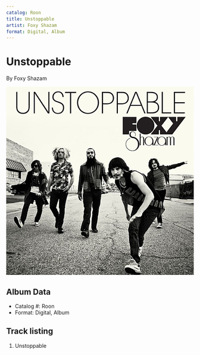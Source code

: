 ```yaml
---
catalog: Roon
title: Unstoppable
artist: Foxy Shazam
format: Digital, Album
---
```


# Unstoppable

By Foxy Shazam

![](../../assets/albumcovers/Foxy_Shazam-Unstoppable.png)

## Album Data

- Catalog #: Roon
- Format: Digital, Album


## Track listing


1. Unstoppable

